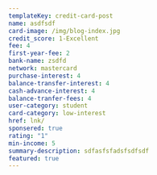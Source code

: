 ```yaml
---
templateKey: credit-card-post
name: asdfsdf
card-image: /img/blog-index.jpg
credit_score: 1-Excellent
fee: 4
first-year-fee: 2
bank-name: zsdfd
network: mastercard
purchase-interest: 4
balance-transfer-interest: 4
cash-advance-interest: 4
balance-tranfer-fees: 4
user-category: student
card-category: low-interest
href: lnk/
sponsered: true
rating: "1"
min-income: 5
summary-description: sdfasfsfadsfsdfsdf
featured: true
---
```

